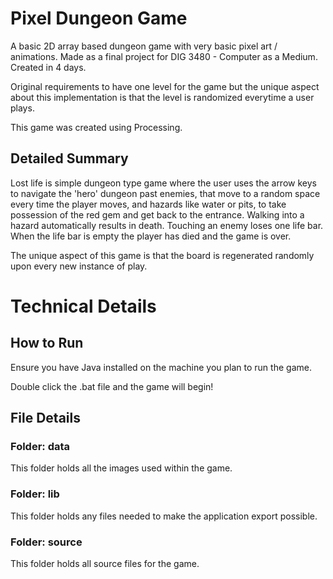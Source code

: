 # Pixel Dungeon Game
A basic 2D array based dungeon game with very basic pixel art / animations.  Made as a final project for DIG 3480 - Computer as a Medium.  Created in 4 days.

Original requirements to have one level for the game but the unique aspect about this implementation is that the level is randomized everytime a user plays.

This game was created using Processing.

## Detailed Summary
Lost life is simple dungeon type game where the user uses the arrow keys to
navigate the 'hero' dungeon past enemies, that move to a random space every time
the player moves, and hazards like water or pits, to take possession of the red
gem and get back to the entrance.  Walking into a hazard automatically results in
death.  Touching an enemy loses one life bar.  When the life bar is empty the
player has died and the game is over.  

The unique aspect of this game is that the board is regenerated randomly upon 
every new instance of play.

# Technical Details

## How to Run
Ensure you have Java installed on the machine you plan to run the game.

Double click the .bat file and the game will begin!

## File Details

### Folder: data
This folder holds all the images used within the game.

### Folder: lib
This folder holds any files needed to make the application export possible.

### Folder: source
This folder holds all source files for the game.
